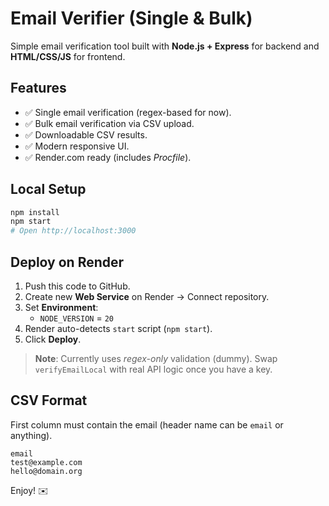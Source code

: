 # Email Verifier (Single & Bulk)

Simple email verification tool built with **Node.js + Express** for backend and **HTML/CSS/JS** for frontend.

## Features

- ✅ Single email verification (regex-based for now).
- ✅ Bulk email verification via CSV upload.
- ✅ Downloadable CSV results.
- ✅ Modern responsive UI.
- ✅ Render.com ready (includes *Procfile*).

## Local Setup

```bash
npm install
npm start
# Open http://localhost:3000
```

## Deploy on Render

1. Push this code to GitHub.
2. Create new **Web Service** on Render → Connect repository.
3. Set **Environment**:
   - `NODE_VERSION` = `20`
4. Render auto-detects `start` script (`npm start`).
5. Click **Deploy**.

> **Note**: Currently uses *regex-only* validation (dummy). Swap `verifyEmailLocal` with real API logic once you have a key.

## CSV Format

First column must contain the email (header name can be `email` or anything).

```csv
email
test@example.com
hello@domain.org
```

Enjoy! ✉️
